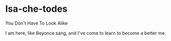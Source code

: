 # Isa-che-todes
You Don't Have To Look Alike

I am here, like Beyonce sang, and I've come to learn to become a better me. 
